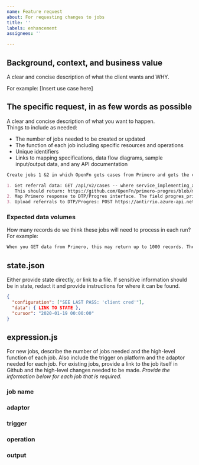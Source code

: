```yaml
---
name: Feature request
about: For requesting changes to jobs
title: ''
labels: enhancement
assignees: ''

---
```


## Background, context, and business value

A clear and concise description of what the client wants and WHY.

For example: [Insert use case here]

## The specific request, in as few words as possible

A clear and concise description of what you want to happen.  
Things to include as needed:
- The number of jobs needed to be created or updated 
- The function of each job including specific resources and operations
- Unique identifiers 
- Links to mapping specifications, data flow diagrams, sample input/output data, and any API documentation


```md
Create jobs 1 &2 in which OpenFn gets cases from Primero and gets the case and services, maps the Primero extract and upserts to Progres

1. Get referral data: GET /api/v2/cases -- where service_implementing_agency='UNHCR'
   This should return: https://github.com/OpenFn/primero-progres/blob/master/sampleData/primero_sample_state.json
2. Map Primero response to DTP/Progres interface. The field progres_primeroid will be the primary uid used by DTP.
3. Upload referrals to DTP/Progres: POST https://antirrio.azure-api.net/primero-uat/ReceiveIncomingReferral
```

### Expected data volumes
How many records do we think these jobs will need to process in each run? For example: 
```md
When you GET data from Primero, this may return up to 1000 records. There are no known Primero API limits for # of records, but there is API paging to consider.
```

## state.json

Either provide state directly, or link to a file. If sensitive information
should be in state, redact it and provide instructions for where it can be
found.


```json
{
  "configuration": ["SEE LAST PASS: 'client cred'"],
  "data": { LINK TO STATE },
  "cursor": "2020-01-19 00:00:00"
}
```


## expression.js

For new jobs, describe the number of jobs needed and the high-level function of each job. Also include the trigger on platform and the adaptor needed for each job.
For existing jobs, provide a link to the job itself in Github and the high-level changes needed to be made. _Provide the information below for _each_ job that is required._


### job name
### adaptor
### trigger
### operation
### output



